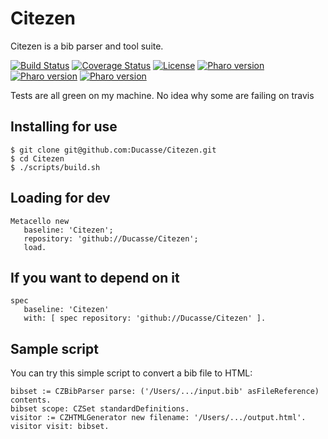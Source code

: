 # Citezen
Citezen is a bib parser and tool suite. 


[![Build Status](https://travis-ci.com/Ducasse/Citezen.svg?branch=master)](https://travis-ci.com/Ducasse/Citezen)
[![Coverage Status](https://coveralls.io/repos/github//Ducasse/Citezen/badge.svg?branch=master)](https://coveralls.io/github//Ducasse/Citezen?branch=master)
[![License](https://img.shields.io/badge/license-MIT-blue.svg)]()
[![Pharo version](https://img.shields.io/badge/Pharo-6.1-%23aac9ff.svg)](https://pharo.org/download)
[![Pharo version](https://img.shields.io/badge/Pharo-7.0-%23aac9ff.svg)](https://pharo.org/download)
[![Pharo version](https://img.shields.io/badge/Pharo-8.0-%23aac9ff.svg)](https://pharo.org/download)
<!-- [![Build status](https://ci.appveyor.com/api/projects/status/1wdnjvmlxfbml8qo?svg=true)](https://ci.appveyor.com/project/olekscode/dataframe)  -->


Tests are all green on my machine. No idea why some are failing on travis

## Installing for use

```
$ git clone git@github.com:Ducasse/Citezen.git
$ cd Citezen
$ ./scripts/build.sh
```

## Loading for dev

```
Metacello new
   baseline: 'Citezen';
   repository: 'github://Ducasse/Citezen';
   load.
```

## If you want to depend on it

```
spec 
   baseline: 'Citezen' 
   with: [ spec repository: 'github://Ducasse/Citezen' ].
```

## Sample script

You can try this simple script to convert a bib file to HTML:
```
bibset := CZBibParser parse: ('/Users/.../input.bib' asFileReference) contents.
bibset scope: CZSet standardDefinitions.
visitor := CZHTMLGenerator new filename: '/Users/.../output.html'.
visitor visit: bibset.
```
